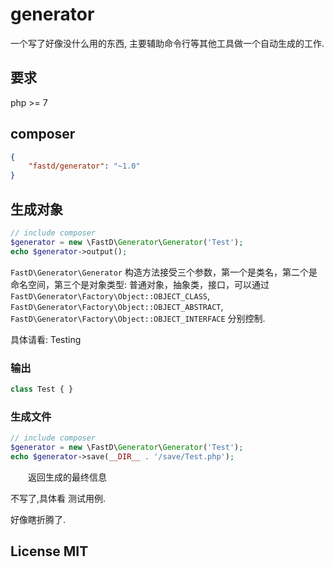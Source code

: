 # generator

一个写了好像没什么用的东西, 主要辅助命令行等其他工具做一个自动生成的工作.

## 要求

php >= 7

## composer

```json
{
    "fastd/generator": "~1.0"
}
```

## 生成对象

```php
// include composer
$generator = new \FastD\Generator\Generator('Test');
echo $generator->output();
```

`FastD\Generator\Generator` 构造方法接受三个参数，第一个是类名，第二个是命名空间，第三个是对象类型: 普通对象，抽象类，接口，可以通过 `FastD\Generator\Factory\Object::OBJECT_CLASS`, `FastD\Generator\Factory\Object::OBJECT_ABSTRACT`, `FastD\Generator\Factory\Object::OBJECT_INTERFACE` 分别控制.

具体请看: Testing

### 输出

```php
class Test { }
```

### 生成文件

```php
// include composer
$generator = new \FastD\Generator\Generator('Test');
echo $generator->save(__DIR__ . '/save/Test.php');
```

&emsp;&emsp;返回生成的最终信息

不写了,具体看 测试用例.

好像瞎折腾了.

## License MIT

